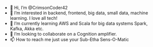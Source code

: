 - 👋 Hi, I’m @CrimsonCoder42
- 👀 I’m interested in backend, frontend, big data, small data, machine learning. I love all tech!
- 🌱 I’m currently learning AWS and Scala for big data systems Spark, Kafka, Akka etc. 
- 💞️ I’m looking to collaborate on a Cognition amplifier.  
- 📫 How to reach me just use your Sub-Etha Sens-O-Matic

<!---
CrimsonCoder42/CrimsonCoder42 is a ✨ special ✨ repository because its `README.md` (this file) appears on your GitHub profile.
You can click the Preview link to take a look at your changes.
--->

